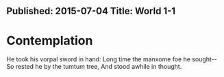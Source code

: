 Published: 2015-07-04
Title: World 1-1
---

Contemplation
=============

He took his vorpal sword in hand:
Long time the manxome foe he sought--
So rested he by the tumtum tree,
And stood awhile in thought.

